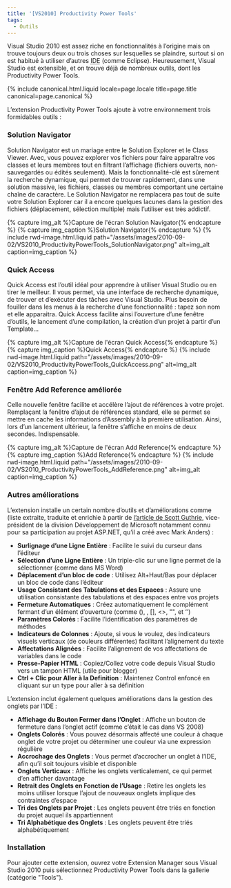 ```yaml
---
title: '[VS2010] Productivity Power Tools'
tags:
  - Outils
---
```


Visual Studio 2010 est assez riche en fonctionnalités à l’origine mais on trouve
toujours deux ou trois choses sur lesquelles se plaindre, surtout si on est
habitué à utiliser d’autres
<abbr title="Integrated Development Environment&nbsp;: environnement de développement intégré (comme souvent, l’anagramme français EDI est moins utilisé que son équivalent anglophone)">IDE</abbr>
(comme Eclipse). Heureusement, Visual Studio est extensible, et on trouve déjà
de nombreux outils, dont les Productivity Power Tools.

<!-- more -->

{% include canonical.html.liquid
    locale=page.locale
    title=page.title
    canonical=page.canonical
%}

L’extension Productivity Power Tools ajoute à votre environnement trois
formidables outils&nbsp;:

### Solution Navigator

Solution Navigator est un mariage entre le Solution Explorer et le Class Viewer.
Avec, vous pouvez explorer vos fichiers pour faire apparaître vos classes et
leurs membres tout en filtrant l’affichage (fichiers ouverts, non-sauvegardés ou
édités seulement). Mais la fonctionnalité-clé est sûrement la recherche
dynamique, qui permet de trouver rapidement, dans une solution massive, les
fichiers, classes ou membres comportant une certaine chaîne de caractère. Le
Solution Navigator ne remplacera pas tout de suite votre Solution Explorer car
il a encore quelques lacunes dans la gestion des fichiers (déplacement,
sélection multiple) mais l’utiliser est très addictif.

{% capture img_alt %}Capture de l'écran Solution Navigator{% endcapture %}
{% capture img_caption %}Solution Navigator{% endcapture %}
{% include rwd-image.html.liquid
path="/assets/images/2010-09-02/VS2010_ProductivityPowerTools_SolutionNavigator.png"
alt=img_alt
caption=img_caption
%}

### Quick Access

Quick Access est l’outil idéal pour apprendre à utiliser Visual Studio ou en
tirer le meilleur. Il vous permet, via une interface de recherche dynamique, de
trouver et d’exécuter des tâches avec Visual Studio. Plus besoin de fouiller
dans les menus à la recherche d’une fonctionnalité&nbsp;: tapez son nom et elle
apparaitra. Quick Access facilite ainsi l’ouverture d’une fenêtre d’outils, le
lancement d’une compilation, la création d’un projet à partir d’un Template…

{% capture img_alt %}Capture de l'écran Quick Access{% endcapture %}
{% capture img_caption %}Quick Access{% endcapture %}
{% include rwd-image.html.liquid
path="/assets/images/2010-09-02/VS2010_ProductivityPowerTools_QuickAccess.png"
alt=img_alt
caption=img_caption
%}

### Fenêtre Add Reference améliorée

Celle nouvelle fenêtre facilite et accélère l’ajout de références à votre
projet. Remplaçant la fenêtre d’ajout de références standard, elle se permet se
mettre en cache les informations d’Assembly à la première utilisation. Ainsi,
lors d’un lancement ultérieur, la fenêtre s’affiche en moins de deux secondes.
Indispensable.

{% capture img_alt %}Capture de l'écran Add Reference{% endcapture %}
{% capture img_caption %}Add Reference{% endcapture %}
{% include rwd-image.html.liquid
path="/assets/images/2010-09-02/VS2010_ProductivityPowerTools_AddReference.png"
alt=img_alt
caption=img_caption
%}

### Autres améliorations

L’extension installe un certain nombre d’outils et d’améliorations comme (liste
extraite, traduite et enrichie à partir de
[l’article de Scott Guthrie](http://weblogs.asp.net/scottgu/visual-studio-2010-productivity-power-tool-extensions),
vice-président de la division Développement de Microsoft notamment connu pour sa
participation au projet ASP.NET, qu’il a créé avec Mark Anders)&nbsp;:

- **Surlignage d’une Ligne Entière**&nbsp;: Facilite le suivi du curseur dans
  l’éditeur
- **Sélection d’une Ligne Entière**&nbsp;: Un triple-clic sur une ligne permet
  de la sélectionner (comme dans MS Word)
- **Déplacement d’un bloc de code**&nbsp;: Utilisez Alt+Haut/Bas pour déplacer
  un bloc de code dans l’éditeur
- **Usage Consistant des Tabulations et des Espaces**&nbsp;: Assure une
  utilisation consistante des tabulations et des espaces entre vos projets
- **Fermeture Automatiques**&nbsp;: Créez automatiquement le complément fermant
  d’un élément d’ouverture (comme (), , [], &lt;&gt;, "", et ‘’)
- **Paramètres Colorés**&nbsp;: Facilite l’identification des paramètres de
  méthodes
- **Indicateurs de Colonnes**&nbsp;: Ajoute, si vous le voulez, des indicateurs
  visuels verticaux (de couleurs différentes) facilitant l’alignement du texte
- **Affectations Alignées**&nbsp;: Facilite l’alignement de vos affectations de
  variables dans le code
- **Presse-Papier HTML**&nbsp;: Copiez/Collez votre code depuis Visual Studio
  vers un tampon HTML (utile pour blogger)
- **Ctrl + Clic pour Aller à la Definition**&nbsp;: Maintenez Control enfoncé en
  cliquant sur un type pour aller à sa définition

L’extension inclut également quelques améliorations dans la gestion des onglets
par l’IDE :

- **Affichage du Bouton Fermer dans l’Onglet**&nbsp;: Affiche un bouton de
  fermeture dans l’onglet actif (comme c’était le cas dans VS 2008)
- **Onglets Colorés**&nbsp;: Vous pouvez désormais affecté une couleur à chaque
  onglet de votre projet ou déterminer une couleur via une expression régulière
- **Accrochage des Onglets**&nbsp;: Vous permet d’accrocher un onglet à l’IDE,
  afin qu’il soit toujours visible et disponible
- **Onglets Verticaux**&nbsp;: Affiche les onglets verticalement, ce qui permet
  d’en afficher davantage
- **Retrait des Onglets en Fonction de l’Usage**&nbsp;: Retire les onglets les
  moins utiliser lorsque l’ajout de nouveaux onglets implique des contraintes
  d’espace
- **Tri des Onglets par Projet**&nbsp;: Les onglets peuvent être triés en
  fonction du projet auquel ils appartiennent
- **Tri Alphabétique des Onglets**&nbsp;: Les onglets peuvent être triés
  alphabétiquement

### Installation

Pour ajouter cette extension, ouvrez votre Extension Manager sous Visual Studio
2010 puis sélectionnez Productivity Power Tools dans la gallerie (catégorie
"Tools").
